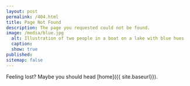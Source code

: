 ```yaml
---
layout: post
permalink: /404.html
title: Page Not Found
description: The page you requested could not be found.
image: /media/blue.jpg
  alt: Illustration of two people in a boat on a lake with blue hues
  caption:
  show: true
published:
sitemap: false
---
```

Feeling lost? Maybe you should head [home]({{ site.baseurl}}).